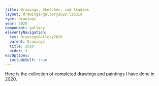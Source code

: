 ```yaml
---
title: Drawings, Sketches, and Studies
layout: drawings/gallery2020.liquid
type: drawings
year: 2020
component: gallery
eleventyNavigation:
  key: DrawingsGallery2020
  parent: Drawings
  title: 2020
  order: 3
navOptions:
  includeSelf: true
---
```


Here is the collection of completed drawings and paintings I have done in 2020.
